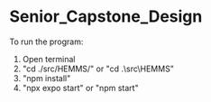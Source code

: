 # Senior_Capstone_Design

To run the program:

1. Open terminal
2. "cd ./src/HEMMS/" or "cd .\src\HEMMS\"
3. "npm install"
4. "npx expo start" or "npm start"

